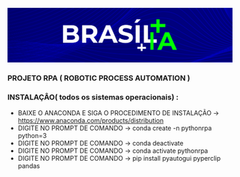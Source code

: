 ![logotio brasilia ](https://github.com/Jandersolutions/brasilia/blob/main/bg2.png?raw=true)
### PROJETO RPA ( ROBOTIC PROCESS AUTOMATION ) 

### INSTALAÇÂO( todos os sistemas operacionais) :

* BAIXE O ANACONDA E SIGA O PROCEDIMENTO DE INSTALAÇÃO -> <https://www.anaconda.com/products/distribution>
* DIGITE NO PROMPT DE COMANDO -> conda create -n pythonrpa python=3
* DIGITE NO PROMPT DE COMANDO -> conda deactivate 
* DIGITE NO PROMPT DE COMANDO -> conda activate pythonrpa
* DIGITE NO PROMPT DE COMANDO -> pip install pyautogui pyperclip pandas




